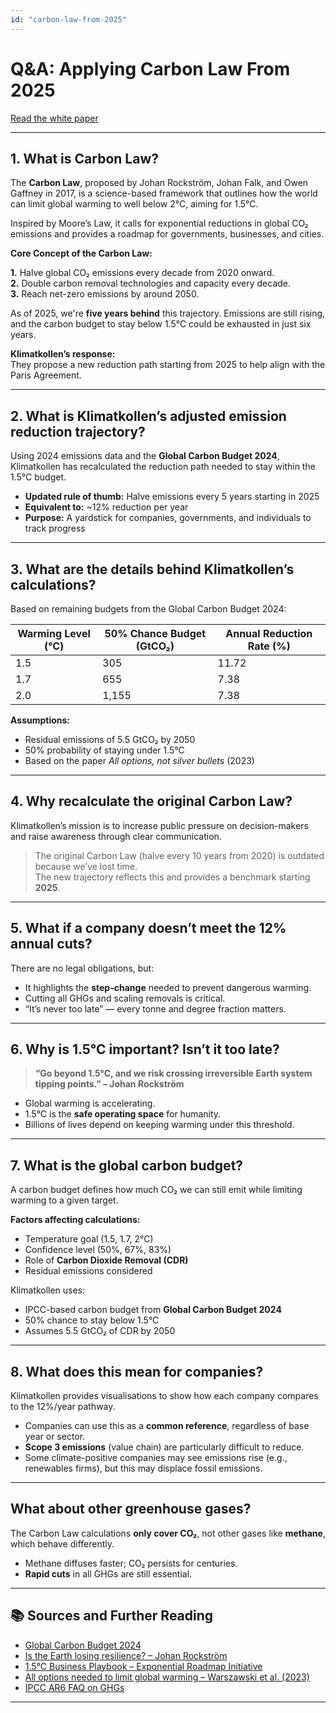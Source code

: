 ```yaml
---
id: "carbon-law-from-2025"
---
```


# Q&A: Applying Carbon Law From 2025
[Read the white paper](/reports/2025-06-19_ApplyingCarbonLawFrom2025.pdf)

---

## 1. What is Carbon Law?

The **Carbon Law**, proposed by Johan Rockström, Johan Falk, and Owen Gaffney in 2017, is a science-based framework that outlines how the world can limit global warming to well below 2°C, aiming for 1.5°C. 

Inspired by Moore’s Law, it calls for exponential reductions in global CO₂ emissions and provides a roadmap for governments, businesses, and cities.

**Core Concept of the Carbon Law:**

**1.** Halve global CO₂ emissions every decade from 2020 onward.  
**2.** Double carbon removal technologies and capacity every decade.  
**3.** Reach net-zero emissions by around 2050.   

As of 2025, we're **five years behind** this trajectory. Emissions are still rising, and the carbon budget to stay below 1.5°C could be exhausted in just six years.

**Klimatkollen’s response:**  
They propose a new reduction path starting from 2025 to help align with the Paris Agreement.

---

## 2. What is Klimatkollen’s adjusted emission reduction trajectory?

Using 2024 emissions data and the **Global Carbon Budget 2024**, Klimatkollen has recalculated the reduction path needed to stay within the 1.5°C budget.

- **Updated rule of thumb:** Halve emissions every 5 years starting in 2025  
- **Equivalent to:** ~12% reduction per year  
- **Purpose:** A yardstick for companies, governments, and individuals to track progress

---

## 3. What are the details behind Klimatkollen’s calculations?

Based on remaining budgets from the Global Carbon Budget 2024:

| Warming Level (°C) | 50% Chance Budget (GtCO₂) | Annual Reduction Rate (%) |
|--------------------|---------------------------|----------------------------|
| 1.5                | 305                       | 11.72                      |
| 1.7                | 655                       | 7.38                       |
| 2.0                | 1,155                     | 7.38                       |


**Assumptions:**
- Residual emissions of 5.5 GtCO₂ by 2050
- 50% probability of staying under 1.5°C  
- Based on the paper *All options, not silver bullets* (2023)

---

## 4. Why recalculate the original Carbon Law?

Klimatkollen’s mission is to increase public pressure on decision-makers and raise awareness through clear communication.

> The original Carbon Law (halve every 10 years from 2020) is outdated because we’ve lost time.  
> The new trajectory reflects this and provides a benchmark starting **2025**.

---

## 5. What if a company doesn’t meet the 12% annual cuts?

There are no legal obligations, but:

- It highlights the **step-change** needed to prevent dangerous warming.
- Cutting all GHGs and scaling removals is critical.
- “It’s never too late” — every tonne and degree fraction matters.

---

## 6. Why is 1.5°C important? Isn’t it too late?

> **“Go beyond 1.5°C, and we risk crossing irreversible Earth system tipping points.” – Johan Rockström**

- Global warming is accelerating.  
- 1.5°C is the **safe operating space** for humanity.  
- Billions of lives depend on keeping warming under this threshold.

---

## 7. What is the global carbon budget?

A carbon budget defines how much CO₂ we can still emit while limiting warming to a given target.

**Factors affecting calculations:**
- Temperature goal (1.5, 1.7, 2°C)  
- Confidence level (50%, 67%, 83%)  
- Role of **Carbon Dioxide Removal (CDR)**  
- Residual emissions considered

Klimatkollen uses:
- IPCC-based carbon budget from **Global Carbon Budget 2024**  
- 50% chance to stay below 1.5°C  
- Assumes 5.5 GtCO₂ of CDR by 2050  

---

## 8. What does this mean for companies?

Klimatkollen provides visualisations to show how each company compares to the 12%/year pathway.

- Companies can use this as a **common reference**, regardless of base year or sector.  
- **Scope 3 emissions** (value chain) are particularly difficult to reduce.  
- Some climate-positive companies may see emissions rise (e.g., renewables firms), but this may displace fossil emissions.

---

## What about other greenhouse gases?

The Carbon Law calculations **only cover CO₂**, not other gases like **methane**, which behave differently.

- Methane diffuses faster; CO₂ persists for centuries.
- **Rapid cuts** in all GHGs are still essential.

---

## 📚 Sources and Further Reading

- [Global Carbon Budget 2024](https://essd.copernicus.org/articles/17/965/2025/essd-17-965-2025.pdf)  
- [Is the Earth losing resilience? – Johan Rockström](https://www.linkedin.com/pulse/earth-losing-resilience-does-matter-part-3-what-all-mean-rockstr%C3%B6m-rukge/)  
- [1.5°C Business Playbook – Exponential Roadmap Initiative](https://exponentialroadmap.org/wp-content/uploads/2022/09/1.5C-business-playbook-v2.0.pdf)  
- [All options needed to limit global warming – Warszawski et al. (2023)](https://iopscience.iop.org/article/10.1088/1748-9326/abfeec)  
- [IPCC AR6 FAQ on GHGs](https://www.ipcc.ch/report/ar6/wg1/downloads/faqs/IPCC_AR6_WGI_FAQ_Chapter_05.pdf)  

---
